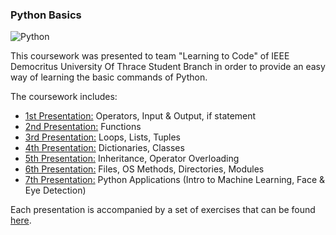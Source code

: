 ### Python Basics
![Python](https://www.python.org/static/community_logos/python-logo-master-v3-TM-flattened.png)  

This coursework was presented to team "Learning to Code" of IEEE Democritus University Of Thrace Student Branch in order to provide an easy way of learning the basic commands of Python.  

The coursework includes:
- [1st Presentation:](https://github.com/emmanouilidisk/Python_Basics/blob/master/Presentations/presentation_1.pdf) Operators, Input & Output, if statement
- [2nd Presentation:](https://github.com/emmanouilidisk/Python_Basics/blob/master/Presentations/presentation_2.pdf) Functions
- [3rd Presentation:](https://github.com/emmanouilidisk/Python_Basics/blob/master/Presentations/presentation_3.pdf) Loops, Lists, Tuples 
- [4th Presentation:](https://github.com/emmanouilidisk/Python_Basics/blob/master/Presentations/presentation_4.pdf) Dictionaries, Classes
- [5th Presentation:](https://github.com/emmanouilidisk/Python_Basics/blob/master/Presentations/presentation_5.pdf) Inheritance, Operator Overloading
- [6th Presentation:](https://github.com/emmanouilidisk/Python_Basics/blob/master/Presentations/presentation_6.pdf) Files, OS Methods, Directories, Modules
- [7th Presentation:](https://github.com/emmanouilidisk/Python_Basics/blob/master/Presentations/presentation_7.pdf) Python Applications (Intro to Machine Learning, Face & Eye Detection)

Each presentation is accompanied by a set of exercises that can be found [here](https://github.com/emmanouilidisk/Python_Basics/tree/master/Exercises).
